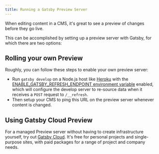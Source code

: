 ```yaml
---
title: Running a Gatsby Preview Server
---
```


When editing content in a CMS, it's great to see a preview of changes before they go live.

This can be accomplished by setting up a preview server with Gatsby, for which there are two options:

## Rolling your own Preview

Roughly, you can follow these steps to enable your own preview server:

- Run `gatsby develop` on a Node.js host like [Heroku](/docs/deploying-to-heroku/) with the [ENABLE_GATSBY_REFRESH_ENDPOINT environment variable](/docs/environment-variables/#reserved-environment-variables) enabled, which will configure the develop server to re-source data when it receives a `POST` request to `/__refresh`.
- Then setup your CMS to ping this URL on the preview server whenever content is changed.

## Using Gatsby Cloud Preview

For a managed Preview server without having to create infrastructure yourself, try out [Gatsby Cloud](https://www.gatsbyjs.com/cloud). It's free for personal projects and single-purpose sites, with paid packages for a range of project and company needs.
